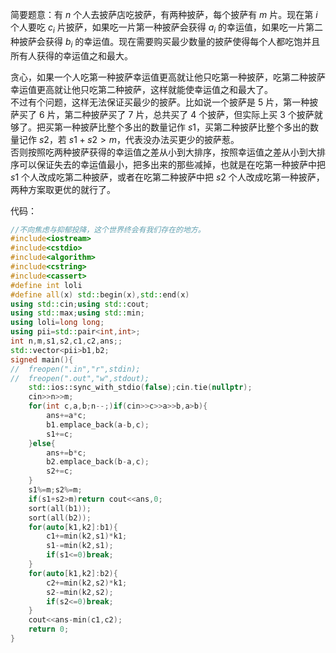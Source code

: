 简要题意：有 $n$ 个人去披萨店吃披萨，有两种披萨，每个披萨有 $m$ 片。现在第 $i$ 个人要吃 $c_i$ 片披萨，如果吃一片第一种披萨会获得 $a_i$ 的幸运值，如果吃一片第二种披萨会获得 $b_i$ 的幸运值。现在需要购买最少数量的披萨使得每个人都吃饱并且所有人获得的幸运值之和最大。

贪心，如果一个人吃第一种披萨幸运值更高就让他只吃第一种披萨，吃第二种披萨幸运值更高就让他只吃第二种披萨，这样就能使幸运值之和最大了。  
不过有个问题，这样无法保证买最少的披萨。比如说一个披萨是 $5$ 片，第一种披萨买了 $6$ 片，第二种披萨买了 $7$ 片，总共买了 $4$ 个披萨，但实际上买 $3$ 个披萨就够了。把买第一种披萨比整个多出的数量记作 $s1$，买第二种披萨比整个多出的数量记作 $s2$，若 $s1+s2>m$，代表没办法买更少的披萨惹。  
否则按照吃两种披萨获得的幸运值之差从小到大排序，按照幸运值之差从小到大排序可以保证失去的幸运值最小，把多出来的那些减掉，也就是在吃第一种披萨中把 $s1$ 个人改成吃第二种披萨，或者在吃第二种披萨中把 $s2$ 个人改成吃第一种披萨，两种方案取更优的就行了。

代码：
```cpp
//不向焦虑与抑郁投降，这个世界终会有我们存在的地方。
#include<iostream>
#include<cstdio>
#include<algorithm>
#include<cstring>
#include<cassert>
#define int loli
#define all(x) std::begin(x),std::end(x)
using std::cin;using std::cout;
using std::max;using std::min;
using loli=long long;
using pii=std::pair<int,int>;
int n,m,s1,s2,c1,c2,ans;;
std::vector<pii>b1,b2;
signed main(){
//	freopen(".in","r",stdin);
//	freopen(".out","w",stdout);
	std::ios::sync_with_stdio(false);cin.tie(nullptr);
	cin>>n>>m;
	for(int c,a,b;n--;)if(cin>>c>>a>>b,a>b){
		ans+=a*c;
		b1.emplace_back(a-b,c);
		s1+=c;
	}else{
		ans+=b*c;
		b2.emplace_back(b-a,c);
		s2+=c;
	}
	s1%=m;s2%=m;
	if(s1+s2>m)return cout<<ans,0;
	sort(all(b1));
	sort(all(b2));
	for(auto[k1,k2]:b1){
		c1+=min(k2,s1)*k1;
		s1-=min(k2,s1);
		if(s1<=0)break;
	}
	for(auto[k1,k2]:b2){
		c2+=min(k2,s2)*k1;
		s2-=min(k2,s2);
		if(s2<=0)break;
	}
	cout<<ans-min(c1,c2);
	return 0;
}
```
